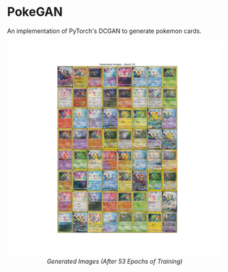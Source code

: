 # PokeGAN
An implementation of PyTorch's DCGAN to generate pokemon cards.

<p align="center">
  <img src="/display_images/generated_image_epoch_53.png" alt="Generated Images">
  <br>
  <em>Generated Images (After 53 Epochs of Training)</em>
</p>
